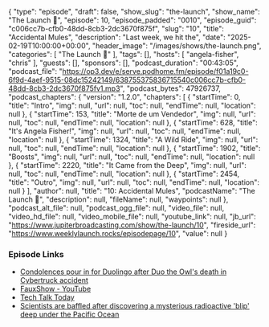 {
  "type": "episode",
  "draft": false,
  "show_slug": "the-launch",
  "show_name": "The Launch 🚀",
  "episode": 10,
  "episode_padded": "0010",
  "episode_guid": "c006cc7b-cfb0-48dd-8cb3-2dc3670f875f",
  "slug": "10",
  "title": "Accidental Mules",
  "description": "Last week, we hit the",
  "date": "2025-02-19T10:00:00+00:00",
  "header_image": "/images/shows/the-launch.png",
  "categories": [
    "The Launch 🚀"
  ],
  "tags": [],
  "hosts": [
    "angela-fisher",
    "chris"
  ],
  "guests": [],
  "sponsors": [],
  "podcast_duration": "00:43:05",
  "podcast_file": "https://op3.dev/e/serve.podhome.fm/episode/f01a19c0-6f9d-4aef-9515-08dc15242149/638755375836715540c006cc7b-cfb0-48dd-8cb3-2dc3670f875fv1.mp3",
  "podcast_bytes": 47926737,
  "podcast_chapters": {
    "version": "1.2.0",
    "chapters": [
      {
        "startTime": 0,
        "title": "Intro",
        "img": null,
        "url": null,
        "toc": null,
        "endTime": null,
        "location": null
      },
      {
        "startTime": 153,
        "title": "Morte de um Vendedor",
        "img": null,
        "url": null,
        "toc": null,
        "endTime": null,
        "location": null
      },
      {
        "startTime": 628,
        "title": "It's Angela Fisher!",
        "img": null,
        "url": null,
        "toc": null,
        "endTime": null,
        "location": null
      },
      {
        "startTime": 1324,
        "title": "A Wild Ride",
        "img": null,
        "url": null,
        "toc": null,
        "endTime": null,
        "location": null
      },
      {
        "startTime": 1902,
        "title": "Boosts",
        "img": null,
        "url": null,
        "toc": null,
        "endTime": null,
        "location": null
      },
      {
        "startTime": 2220,
        "title": "It Came from the Deep",
        "img": null,
        "url": null,
        "toc": null,
        "endTime": null,
        "location": null
      },
      {
        "startTime": 2454,
        "title": "Outro",
        "img": null,
        "url": null,
        "toc": null,
        "endTime": null,
        "location": null
      }
    ],
    "author": null,
    "title": "10: Accidental Mules",
    "podcastName": "The Launch 🚀",
    "description": null,
    "fileName": null,
    "waypoints": null
  },
  "podcast_alt_file": null,
  "podcast_ogg_file": null,
  "video_file": null,
  "video_hd_file": null,
  "video_mobile_file": null,
  "youtube_link": null,
  "jb_url": "https://www.jupiterbroadcasting.com/show/the-launch/10",
  "fireside_url": "https://www.weeklylaunch.rocks/episodepage/10",
  "value": null
}


### Episode Links

* [Condolences pour in for Duolingo after Duo the Owl's death in Cybertruck accident](https://www.nbcnews.com/pop-culture/duolingo-death-owl-duo-cybertruck-social-media-what-happened-rcna191939)
* [FauxShow - YouTube](https://www.youtube.com/playlist?list=PL73AAFA51E9BBABFA)
* [Tech Talk Today](https://techtalk.today/)
* [Scientists are baffled after discovering a mysterious radioactive 'blip' deep under the Pacific Ocean ](https://www.dailymail.co.uk/sciencetech/article-14397593/Scientists-mysterious-radioactive-blip-Pacific.html)
